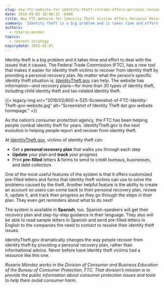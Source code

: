```yaml
---
slug: new-ftc-website-for-identity-theft-victims-offers-personal-recovery-plans
date: 2016-03-03 10:00:13 -0400
title: New FTC Website for Identity Theft Victims Offers Personal Recovery Plans
summary: 'Identity theft is a big problem and it takes time and effort to deal with the issues that it causes. The Federal Trade Commission (FTC), has a new tool that makes it easier for identity theft victims to recover from identity theft by providing a personal recovery plan. No matter what the person’s specific identity'
authors:
  - rosario-mendez
topics:
  - content-strategy
expirydate: 2025-01-01
---
```


Identity theft is a big problem and it takes time and effort to deal with the issues that it causes. The Federal Trade Commission (FTC), has a new tool that makes it easier for identity theft victims to recover from identity theft by providing a personal recovery plan. No matter what the person’s specific identity theft situation is, [IdentityTheft.gov](https://www.identitytheft.gov/) can help. The website has information—and recovery plans—for more than 30 types of identity theft, including child identity theft and tax-related identity theft.

{{< legacy-img src="2016/02/600-x-525-Screenshot-of-FTC-Identity-Theft-gov-website.jpg" alt="Screenshot of Identity Theft dot gov website homepage." >}}

As the nation’s consumer protection agency, the FTC has been helping people combat identity theft for years. IdentityTheft.gov is the next evolution in helping people report and recover from identity theft.

At [IdentityTheft.gov](https://identitytheft.gov/), victims of identity theft can:

  * Get a **personal recovery plan** that walks you through each step
  * **Update** your plan and **track** your progress
  * Print **pre-filled** letters & forms to send to credit bureaus, businesses, and debt collectors

One of the most useful features of the system is that it offers customized pre-filled letters and forms that identity theft victims can use to solve the problems caused by the theft. Another helpful feature is the ability to create an account so users can come back to their personal recovery plan, review it, update it, and track their progress as they go through the steps in their plan. They even get reminders about what to do next!

The system is available in **Spanish**, too. Spanish-speakers will get their recovery plan and step-by-step guidance in their language. They also will be able to read sample letters in Spanish and send pre-filled letters in English to the companies the need to contact to resolve their identity theft issues.

IdentityTheft.gov dramatically changes the way people recover from identity theft by providing a personal recovery plan, rather than informational advice. Never before have identity theft victims had a resource like this one.

_Rosario Méndez works in the Division of Consumer and Business Education of the Bureau of Consumer Protection, FTC. That division’s mission is to provide the public information about consumer protection issues and tools to help them avoid consumer harm._